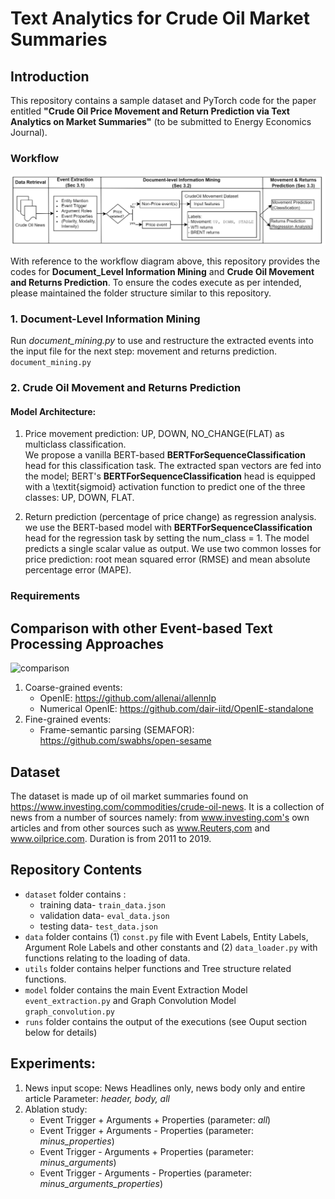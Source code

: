 # Text Analytics for Crude Oil Market Summaries

## Introduction
This repository contains a sample dataset and PyTorch code for the paper entitled **"Crude Oil Price Movement and Return Prediction via Text Analytics on Market Summaries"** (to be submitted to Energy Economics Journal).

### Workflow
![workflow](fig/workflow.png)

With reference to the workflow diagram above, this repository provides the codes for **Document_Level Information Mining** and **Crude Oil Movement and Returns Prediction**. To ensure the codes execute as per intended, please maintained the folder structure similar to this repository.

### 1. Document-Level Information Mining
Run _document_mining.py_ to use and restructure the extracted events into the input file for the next step: movement and returns prediction. \
``` document_mining.py ```


### 2. Crude Oil Movement and Returns Prediction
#### Model Architecture:
1. Price movement prediction: UP, DOWN, NO_CHANGE(FLAT) as multiclass classification. \
We propose a vanilla BERT-based **BERTForSequenceClassification** head for this classification task. The extracted span vectors are fed into the model; BERT's **BERTForSequenceClassification** head is equipped with a \textit{sigmoid} activation function to predict one of the three classes: UP, DOWN, FLAT.

2. Return prediction (percentage of price change) as regression analysis. \
we use the BERT-based model with **BERTForSequenceClassification** head for the regression task by setting the num_class = 1. The model predicts a single scalar value as output. We use two common losses for price prediction: root mean squared error (RMSE) and mean absolute percentage error (MAPE).

### Requirements


## Comparison with other Event-based Text Processing Approaches
![comparison](fig/event-based.png)

1. Coarse-grained events:
   - OpenIE: https://github.com/allenai/allennlp
   - Numerical OpenIE: https://github.com/dair-iitd/OpenIE-standalone
2. Fine-grained events:
   - Frame-semantic parsing (SEMAFOR): https://github.com/swabhs/open-sesame
  
## Dataset
The dataset is made up of oil market summaries found on https://www.investing.com/commodities/crude-oil-news. It is a collection of news from a number of sources namely: from www.investing.com's own articles and from other sources such as www.Reuters,com and www.oilprice.com. Duration is from 2011 to 2019.

## Repository Contents
- ```dataset``` folder contains :
   - training data- ```train_data.json```
   - validation data- ```eval_data.json```
   - testing data- ```test_data.json```
- ```data``` folder contains (1) ```const.py``` file with Event Labels, Entity Labels, Argument Role Labels and other constants and (2) ```data_loader.py``` with functions relating to the loading of data.
- ```utils``` folder contains helper functions and Tree structure related functions.
- ```model``` folder contains the main Event Extraction Model ```event_extraction.py``` and Graph Convolution Model ```graph_convolution.py```
- ```runs``` folder contains the output of the executions (see Ouput section below for details)

## Experiments:
1. News input scope: News Headlines only, news body only and entire article
   Parameter: _header, body, all_
3. Ablation study: 
   - Event Trigger + Arguments + Properties  (parameter: _all_)
   - Event Trigger + Arguments - Properties (parameter: _minus_properties_)
   - Event Trigger - Arguments + Properties (parameter: _minus_arguments_)
   - Event Trigger - Arguments - Properties (parameter: _minus_arguments_properties_)




